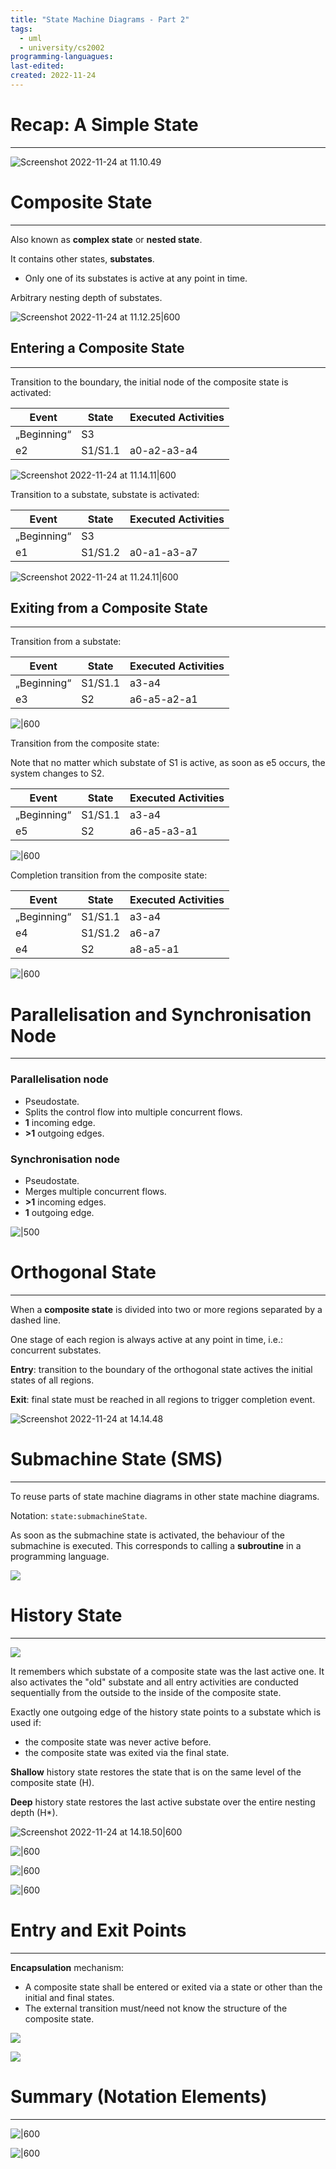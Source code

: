 ```yaml
---
title: "State Machine Diagrams - Part 2"
tags:
  - uml
  - university/cs2002
programming-languagues:
last-edited:
created: 2022-11-24
---
```

# Recap: A Simple State
---
![Screenshot 2022-11-24 at 11.10.49](notes/images/Screenshot%202022-11-24%20at%2011.10.49.png)

# Composite State
---
Also known as **complex state** or **nested state**.

It contains other states, **substates**.
- Only one of its substates is active at any point in time.

Arbitrary nesting depth of substates.

![Screenshot 2022-11-24 at 11.12.25|600](notes/images/Screenshot%202022-11-24%20at%2011.12.25.png)

## Entering a Composite State
---
Transition to the boundary, the initial node of the composite state is activated:

| Event       | State   | Executed Activities |
| ----------- | ------- | ------------------- |
| „Beginning“ | S3      |                     |
| e2          | S1/S1.1 | a0-a2-a3-a4         |

![Screenshot 2022-11-24 at 11.14.11|600](notes/images/Screenshot%202022-11-24%20at%2011.14.11.png)

Transition to a substate, substate is activated:

| Event       | State   | Executed Activities |
| ----------- | ------- | ------------------- |
| „Beginning“ | S3      |                     |
| e1          | S1/S1.2 | a0-a1-a3-a7         |

![Screenshot 2022-11-24 at 11.24.11|600](notes/images/Screenshot%202022-11-24%20at%2011.24.11.png)

## Exiting from a Composite State
---
Transition from a substate:

| Event       | State   | Executed Activities |
| ----------- | ------- | ------------------- |
| „Beginning“ | S1/S1.1 | a3-a4               |
| e3          | S2      | a6-a5-a2-a1         |

![|600](notes/images/Screenshot%202022-11-24%20at%2013.06.41.png)

Transition from the composite state:

Note that no matter which substate of S1 is active, as soon as e5 occurs, the system changes to S2.

| Event       | State   | Executed Activities |
| ----------- | ------- | ------------------- |
| „Beginning“ | S1/S1.1 | a3-a4               |
| e5          | S2      | a6-a5-a3-a1         |

![|600](notes/images/Screenshot%202022-11-24%20at%2013.09.20.png)

Completion transition from the composite state:

| Event       | State   | Executed Activities |
| ----------- | ------- | ------------------- |
| „Beginning“ | S1/S1.1 | a3-a4               |
| e4          | S1/S1.2 | a6-a7               |
| e4          | S2      | a8-a5-a1            | 

![|600](notes/images/Screenshot%202022-11-24%20at%2013.11.15.png)

# Parallelisation and Synchronisation Node
---
### Parallelisation node
- Pseudostate.
- Splits the control flow into multiple concurrent flows.
- **1** incoming edge.
- **>1** outgoing edges.

### Synchronisation node
- Pseudostate.
- Merges multiple concurrent flows.
- **>1** incoming edges.
- **1** outgoing edge.

![|500](notes/images/Screenshot%202022-11-24%20at%2013.13.59.png)

# Orthogonal State
---
When a **composite state** is divided into two or more regions separated by a dashed line.

One stage of each region is always active at any point in time, i.e.: concurrent substates.

**Entry**: transition to the boundary of the orthogonal state actives the initial states of all regions.

**Exit**: final state must be reached in all regions to trigger completion event.

![Screenshot 2022-11-24 at 14.14.48](notes/images/Screenshot%202022-11-24%20at%2014.14.48.png)

# Submachine State (SMS)
---
To reuse parts of state machine diagrams in other state machine diagrams.

Notation: `state:submachineState`.

As soon as the submachine state is activated, the behaviour of the submachine is executed. This corresponds to calling a **subroutine** in a programming language.

![](notes/images/Screenshot%202022-11-24%20at%2014.16.17.png)

# History State
---
![](notes/images/Screenshot%202022-11-24%20at%2014.16.38.png)

It remembers which substate of a composite state was the last active one. It also activates the "old" substate and all entry activities are conducted sequentially from the outside to the inside of the composite state.

Exactly one outgoing edge of the history state points to a substate which is used if:
- the composite state was never active before.
- the composite state was exited via the final state.

**Shallow** history state restores the state that is on the same level of the composite state (H).

**Deep** history state restores the last active substate over the entire nesting depth (H*).

![Screenshot 2022-11-24 at 14.18.50|600](notes/images/Screenshot%202022-11-24%20at%2014.18.50.png)

![|600](notes/images/Screenshot%202022-11-24%20at%2014.18.57.png)

![|600](notes/images/Screenshot%202022-11-24%20at%2014.19.07.png)

![|600](notes/images/Screenshot%202022-11-24%20at%2014.19.14.png)

# Entry and Exit Points
---
**Encapsulation** mechanism:
- A composite state shall be entered or exited via a state or other than the initial and final states.
- The external transition must/need not know the structure of the composite state.

![](notes/images/Screenshot%202022-11-24%20at%2014.30.24.png)

![](notes/images/Screenshot%202022-11-24%20at%2014.30.47.png)

# Summary (Notation Elements)
---
![|600](notes/images/Screenshot%202022-11-24%20at%2014.31.05.png)

![|600](notes/images/Screenshot%202022-11-24%20at%2014.31.17.png)